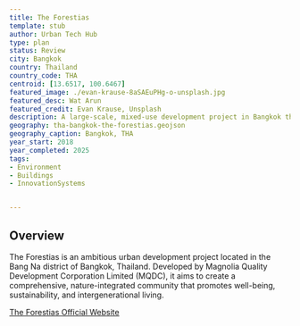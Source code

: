 ```yaml
---
title: The Forestias
template: stub
author: Urban Tech Hub
type: plan
status: Review
city: Bangkok 
country: Thailand
country_code: THA
centroid: [13.6517, 100.6467]
featured_image: ./evan-krause-8aSAEuPHg-o-unsplash.jpg
featured_desc: Wat Arun
featured_credit: Evan Krause, Unsplash
description: A large-scale, mixed-use development project in Bangkok that integrates residential, commercial, and natural spaces to create a sustainable urban community focused on well-being and intergenerational living.
geography: tha-bangkok-the-forestias.geojson
geography_caption: Bangkok, THA
year_start: 2018
year_completed: 2025
tags: 
- Environment
- Buildings
- InnovationSystems


---
```


## Overview

The Forestias is an ambitious urban development project located in the Bang Na district of Bangkok, Thailand. Developed by Magnolia Quality Development Corporation Limited (MQDC), it aims to create a comprehensive, nature-integrated community that promotes well-being, sustainability, and intergenerational living.

[The Forestias Official Website](https://mqdc.com/our-business/theme-project/theforestias)

